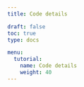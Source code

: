 ```yaml
---
title: Code details

draft: false
toc: true
type: docs

menu:
  tutorial:
    name: Code details
    weight: 40
---
```

